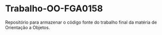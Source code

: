 # Trabalho-OO-FGA0158
Repositório para armazenar o código fonte do trabalho final da matéria de Orientação a Objetos.
